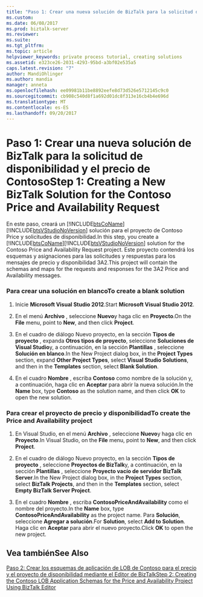 ```yaml
---
title: "Paso 1: Crear una nueva solución de BizTalk para la solicitud de disponibilidad y el precio de Contoso | Documentos de Microsoft"
ms.custom: 
ms.date: 06/08/2017
ms.prod: biztalk-server
ms.reviewer: 
ms.suite: 
ms.tgt_pltfrm: 
ms.topic: article
helpviewer_keywords: private process tutorial, creating solutions
ms.assetid: e323ce26-2031-4293-95bd-a3bf02e535a5
caps.latest.revision: "7"
author: MandiOhlinger
ms.author: mandia
manager: anneta
ms.openlocfilehash: ee09981b11be8892eefe8d73d526e5712145c9c0
ms.sourcegitcommit: cb908c540d8f1a692d01dc8f313e16cb4b4e696d
ms.translationtype: MT
ms.contentlocale: es-ES
ms.lasthandoff: 09/20/2017
---
```

# <a name="step-1-creating-a-new-biztalk-solution-for-the-contoso-price-and-availability-request"></a><span data-ttu-id="80260-102">Paso 1: Crear una nueva solución de BizTalk para la solicitud de disponibilidad y el precio de Contoso</span><span class="sxs-lookup"><span data-stu-id="80260-102">Step 1: Creating a New BizTalk Solution for the Contoso Price and Availability Request</span></span>
<span data-ttu-id="80260-103">En este paso, creará un [!INCLUDE[btsCoName](../../includes/btsconame-md.md)] [!INCLUDE[btsVStudioNoVersion](../../includes/btsvstudionoversion-md.md)] solución para el proyecto de Contoso Price y solicitudes de disponibilidad.</span><span class="sxs-lookup"><span data-stu-id="80260-103">In this step, you create a [!INCLUDE[btsCoName](../../includes/btsconame-md.md)][!INCLUDE[btsVStudioNoVersion](../../includes/btsvstudionoversion-md.md)] solution for the Contoso Price and Availability Request project.</span></span> <span data-ttu-id="80260-104">Este proyecto contendrá los esquemas y asignaciones para las solicitudes y respuestas para los mensajes de precio y disponibilidad 3A2.</span><span class="sxs-lookup"><span data-stu-id="80260-104">This project will contain the schemas and maps for the requests and responses for the 3A2 Price and Availability messages.</span></span>  
  
### <a name="to-create-a-blank-solution"></a><span data-ttu-id="80260-105">Para crear una solución en blanco</span><span class="sxs-lookup"><span data-stu-id="80260-105">To create a blank solution</span></span>  
  
1.  <span data-ttu-id="80260-106">Inicie **Microsoft Visual Studio 2012**.</span><span class="sxs-lookup"><span data-stu-id="80260-106">Start **Microsoft Visual Studio 2012**.</span></span>  
  
2.  <span data-ttu-id="80260-107">En el menú **Archivo** , seleccione **Nuevo**y haga clic en **Proyecto**.</span><span class="sxs-lookup"><span data-stu-id="80260-107">On the **File** menu, point to **New**, and then click **Project**.</span></span>  
  
3.  <span data-ttu-id="80260-108">En el cuadro de diálogo Nuevo proyecto, en la sección **Tipos de proyecto** , expanda **Otros tipos de proyecto**, seleccione **Soluciones de Visual Studio**y, a continuación, en la sección **Plantillas** , seleccione **Solución en blanco**.</span><span class="sxs-lookup"><span data-stu-id="80260-108">In the New Project dialog box, in the **Project Types** section, expand **Other Project Types**, select **Visual Studio Solutions**, and then in the **Templates** section, select **Blank Solution**.</span></span>  
  
4.  <span data-ttu-id="80260-109">En el cuadro **Nombre** , escriba **Contoso** como nombre de la solución y, a continuación, haga clic en **Aceptar** para abrir la nueva solución.</span><span class="sxs-lookup"><span data-stu-id="80260-109">In the **Name** box, type **Contoso** as the solution name, and then click **OK** to open the new solution.</span></span>  
  
### <a name="to-create-the-price-and-availability-project"></a><span data-ttu-id="80260-110">Para crear el proyecto de precio y disponibilidad</span><span class="sxs-lookup"><span data-stu-id="80260-110">To create the Price and Availability project</span></span>  
  
1.  <span data-ttu-id="80260-111">En Visual Studio, en el menú **Archivo** , seleccione **Nuevo**y haga clic en **Proyecto**.</span><span class="sxs-lookup"><span data-stu-id="80260-111">In Visual Studio, on the **File** menu, point to **New**, and then click **Project**.</span></span>  
  
2.  <span data-ttu-id="80260-112">En el cuadro de diálogo Nuevo proyecto, en la sección **Tipos de proyecto** , seleccione **Proyectos de BizTalk**y, a continuación, en la sección **Plantillas** , seleccione **Proyecto vacío de servidor BizTalk Server**.</span><span class="sxs-lookup"><span data-stu-id="80260-112">In the New Project dialog box, in the **Project Types** section, select **BizTalk Projects**, and then in the **Templates** section, select **Empty BizTalk Server Project**.</span></span>  
  
3.  <span data-ttu-id="80260-113">En el cuadro **Nombre** , escriba **ContosoPriceAndAvailability** como el nombre del proyecto.</span><span class="sxs-lookup"><span data-stu-id="80260-113">In the **Name** box, type **ContosoPriceAndAvailability** as the project name.</span></span> <span data-ttu-id="80260-114">Para **Solución**, seleccione **Agregar a solución**.</span><span class="sxs-lookup"><span data-stu-id="80260-114">For **Solution**, select **Add to Solution**.</span></span> <span data-ttu-id="80260-115">Haga clic en **Aceptar** para abrir el nuevo proyecto.</span><span class="sxs-lookup"><span data-stu-id="80260-115">Click **OK** to open the new project.</span></span>  
  
## <a name="see-also"></a><span data-ttu-id="80260-116">Vea también</span><span class="sxs-lookup"><span data-stu-id="80260-116">See Also</span></span>  
 [<span data-ttu-id="80260-117">Paso 2: Crear los esquemas de aplicación de LOB de Contoso para el precio y el proyecto de disponibilidad mediante el Editor de BizTalk</span><span class="sxs-lookup"><span data-stu-id="80260-117">Step 2: Creating the Contoso LOB Application Schemas for the Price and Availability Project Using BizTalk Editor</span></span>](../../adapters-and-accelerators/accelerator-rosettanet/step-2-create-contoso-lob-application-schema-for-price-and-availability.md)